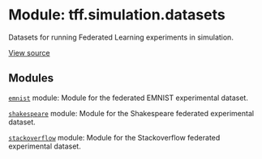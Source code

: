 <div itemscope itemtype="http://developers.google.com/ReferenceObject">
<meta itemprop="name" content="tff.simulation.datasets" />
<meta itemprop="path" content="Stable" />
</div>

# Module: tff.simulation.datasets

Datasets for running Federated Learning experiments in simulation.

<a target="_blank" href="http://github.com/tensorflow/federated/tree/master/tensorflow_federated/python/simulation/datasets/__init__.py">View
source</a>

<!-- Placeholder for "Used in" -->

## Modules

[`emnist`](../../tff/simulation/datasets/emnist.md) module: Module for the
federated EMNIST experimental dataset.

[`shakespeare`](../../tff/simulation/datasets/shakespeare.md) module: Module for
the Shakespeare federated experimental dataset.

[`stackoverflow`](../../tff/simulation/datasets/stackoverflow.md) module: Module
for the Stackoverflow federated experimental dataset.
